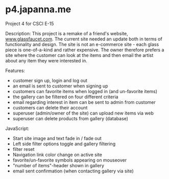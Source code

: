 p4.japanna.me
=============

Project 4 for CSCI E-15

Description:
This project is a remake of a friend's website, www.glassfaucet.com. The current site needed
an update both in terms of functionality and design. The site is not an e-commerce site - 
each glass piece is one-of-a-kind and rather expensive. The owner therefore prefers a site 
where the customer can look at the items and then email the artist about any item they were interested in.

Features:
* customer sign up, login and log out
* an email is sent to customer when signing up
* customers can favorite items when logged in (and un-favorite items)
* the gallery can be filtered on four different criteria
* email regarding interest in item can be sent to admin from customer
* customers can delete their account
* superuser (admin/owner of the site) can upload new items via web
* superuser can delete products from gallery (database)

JavaScript:
- Start site image and text fade in / fade out
- Left side filter options toggle and gallery filtering
- filter reset
- Navigation link color change on active site
- favorite/un-favorite symbols appearing on mouseover
- "number of items"-header shown in gallery
- email sent confirmation (when contacting gallery via site)
